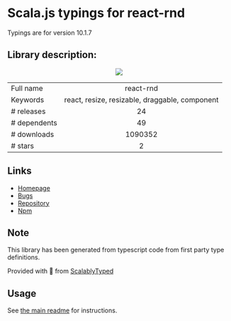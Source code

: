 
# Scala.js typings for react-rnd

Typings are for version 10.1.7

## Library description:
<p align="center"><img src ="https://github.com/bokuweb/react-rnd/blob/master/logo.png?raw=true" /></p>

|                    |                 |
| ------------------ | :-------------: |
| Full name          | react-rnd |
| Keywords           | react, resize, resizable, draggable, component |
| # releases         | 24 |
| # dependents       | 49 |
| # downloads        | 1090352 |
| # stars            | 2 |

## Links
- [Homepage](https://github.com/bokuweb/react-rnd)
- [Bugs](https://github.com/bokuweb/react-rnd/issues)
- [Repository](https://github.com/bokuweb/react-rnd)
- [Npm](https://www.npmjs.com/package/react-rnd)
    


## Note
This library has been generated from typescript code from first party type definitions.

Provided with :purple_heart: from [ScalablyTyped](https://github.com/oyvindberg/ScalablyTyped)

## Usage
See [the main readme](../../readme.md) for instructions.



